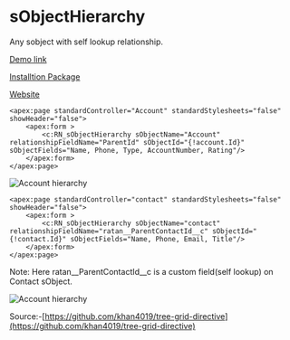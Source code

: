 # sObjectHierarchy
Any sobject with self lookup relationship.

[Demo link](https://ap2-developer-edition.ap1.force.com/pages/RN_AccountHierarchy?id=0019000001WPW4x)

[Installtion Package](https://login.salesforce.com/packaging/installPackage.apexp?p0=04t900000002ZnP)

[Website](http://ratanpaul.github.io/sObjectHierarchy)

```
<apex:page standardController="Account" standardStylesheets="false" showHeader="false">
    <apex:form >
        <c:RN_sObjectHierarchy sObjectName="Account" relationshipFieldName="ParentId" sObjectId="{!account.Id}" sObjectFields="Name, Phone, Type, AccountNumber, Rating"/>
    </apex:form>
</apex:page>
```
![Account hierarchy](https://raw.githubusercontent.com/RatanPaul/imges/master/img/Account%20Hierarchy.png)

```
<apex:page standardController="contact" standardStylesheets="false" showHeader="false">
    <apex:form >
        <c:RN_sObjectHierarchy sObjectName="contact" relationshipFieldName="ratan__ParentContactId__c" sObjectId="{!contact.Id}" sObjectFields="Name, Phone, Email, Title"/>
    </apex:form>
</apex:page>
```
Note: Here ratan__ParentContactId__c is a custom field(self lookup) on Contact sObject.

![Account hierarchy](https://raw.githubusercontent.com/RatanPaul/imges/master/img/Contact%20Hierarchy.png)


Source:-[https://github.com/khan4019/tree-grid-directive](https://github.com/khan4019/tree-grid-directive)
